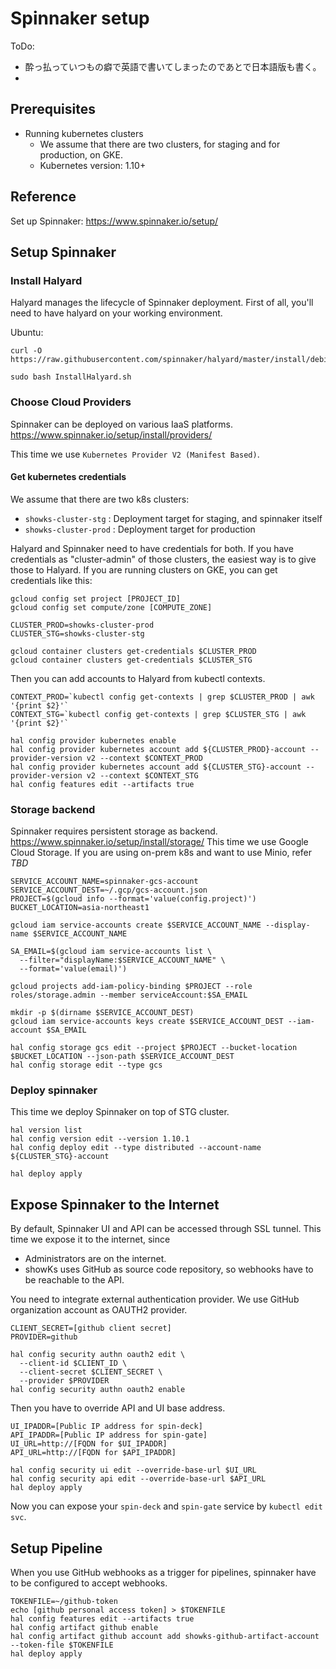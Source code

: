 # Spinnaker setup

ToDo:
- 酔っ払っていつもの癖で英語で書いてしまったのであとで日本語版も書く。
-

## Prerequisites

- Running kubernetes clusters
  - We assume that there are two clusters, for staging and for production, on GKE.
  - Kubernetes version: 1.10+

## Reference

Set up Spinnaker: https://www.spinnaker.io/setup/


## Setup Spinnaker

### Install Halyard

Halyard manages the lifecycle of Spinnaker deployment. First of all, you'll need to have halyard on your working environment.

Ubuntu:
```
curl -O https://raw.githubusercontent.com/spinnaker/halyard/master/install/debian/InstallHalyard.sh
```
```
sudo bash InstallHalyard.sh
```

### Choose Cloud Providers

Spinnaker can be deployed on various IaaS platforms.
https://www.spinnaker.io/setup/install/providers/

This time we use `Kubernetes Provider V2 (Manifest Based)`.


#### Get kubernetes credentials

We assume that there are two k8s clusters:
- `showks-cluster-stg` : Deployment target for staging, and spinnaker itself
- `showks-cluster-prod` : Deployment target for production

Halyard and Spinnaker need to have credentials for both. If you have credentials as "cluster-admin" of those clusters, the easiest way is to give those to Halyard.
If you are running clusters on GKE, you can get credentials like this:
```
gcloud config set project [PROJECT_ID]
gcloud config set compute/zone [COMPUTE_ZONE]

CLUSTER_PROD=showks-cluster-prod
CLUSTER_STG=showks-cluster-stg

gcloud container clusters get-credentials $CLUSTER_PROD
gcloud container clusters get-credentials $CLUSTER_STG

```

Then you can add accounts to Halyard from kubectl contexts.

```
CONTEXT_PROD=`kubectl config get-contexts | grep $CLUSTER_PROD | awk '{print $2}'`
CONTEXT_STG=`kubectl config get-contexts | grep $CLUSTER_STG | awk '{print $2}'`

hal config provider kubernetes enable
hal config provider kubernetes account add ${CLUSTER_PROD}-account --provider-version v2 --context $CONTEXT_PROD
hal config provider kubernetes account add ${CLUSTER_STG}-account --provider-version v2 --context $CONTEXT_STG
hal config features edit --artifacts true
```

### Storage backend

Spinnaker requires persistent storage as backend. https://www.spinnaker.io/setup/install/storage/
This time we use Google Cloud Storage. If you are using on-prem k8s and want to use Minio, refer *TBD*

```
SERVICE_ACCOUNT_NAME=spinnaker-gcs-account
SERVICE_ACCOUNT_DEST=~/.gcp/gcs-account.json
PROJECT=$(gcloud info --format='value(config.project)')
BUCKET_LOCATION=asia-northeast1

gcloud iam service-accounts create $SERVICE_ACCOUNT_NAME --display-name $SERVICE_ACCOUNT_NAME

SA_EMAIL=$(gcloud iam service-accounts list \
  --filter="displayName:$SERVICE_ACCOUNT_NAME" \
  --format='value(email)')

gcloud projects add-iam-policy-binding $PROJECT --role roles/storage.admin --member serviceAccount:$SA_EMAIL

mkdir -p $(dirname $SERVICE_ACCOUNT_DEST)
gcloud iam service-accounts keys create $SERVICE_ACCOUNT_DEST --iam-account $SA_EMAIL

hal config storage gcs edit --project $PROJECT --bucket-location $BUCKET_LOCATION --json-path $SERVICE_ACCOUNT_DEST
hal config storage edit --type gcs
```


### Deploy spinnaker

This time we deploy Spinnaker on top of STG cluster.

```
hal version list
hal config version edit --version 1.10.1
hal config deploy edit --type distributed --account-name ${CLUSTER_STG}-account

hal deploy apply
```

## Expose Spinnaker to the Internet

By default, Spinnaker UI and API can be accessed through SSL tunnel. This time we expose it to the internet, since
- Administrators are on the internet.
- showKs uses GitHub as source code repository, so webhooks have to be reachable to the API.

You need to integrate external authentication provider. We use GitHub organization account as OAUTH2 provider.

```CLIENT_ID=[github client id]
CLIENT_SECRET=[github client secret]
PROVIDER=github

hal config security authn oauth2 edit \
  --client-id $CLIENT_ID \
  --client-secret $CLIENT_SECRET \
  --provider $PROVIDER
hal config security authn oauth2 enable
```

Then you have to override API and UI base address.
```
UI_IPADDR=[Public IP address for spin-deck]
API_IPADDR=[Public IP address for spin-gate]
UI_URL=http://[FQDN for $UI_IPADDR]
API_URL=http://[FQDN for $API_IPADDR]

hal config security ui edit --override-base-url $UI_URL
hal config security api edit --override-base-url $API_URL
hal deploy apply
```

Now you can expose your `spin-deck` and `spin-gate` service by `kubectl edit svc`.


## Setup Pipeline

When you use GitHub webhooks as a trigger for pipelines, spinnaker have to be configured to accept webhooks.

```
TOKENFILE=~/github-token
echo [github personal access token] > $TOKENFILE
hal config features edit --artifacts true
hal config artifact github enable
hal config artifact github account add showks-github-artifact-account --token-file $TOKENFILE
hal deploy apply
```  
